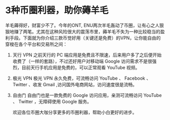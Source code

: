 # 3种币圈利器，助你薅羊毛

  羊毛薅得好，财富少不了。今年的ONT, ENU两次羊毛轰动了币圈，让有心之人狠狠地赚了两笔。尤其在这种风险很大的震荡市里，薅羊毛不失为一种比较稳当的盈利手段。下面就为你介绍三款币觉好用（关键还是免费）的VPN，让你能自由的穿梭在各个平台和交易所之间：

1. 天行 VPN 之前天行的 PC 端应用是免费且不限速，后来用户多了之后便开始收费了（一样的套路），不过还好用户对移动端 Google 访问需求不是很强烈，目前天行手机应用是免费的，可以正常观看 YouTube 视频。  

2. 极光 VPN 极光 VPN 永久免费，可流畅访问 YouTube 、 Facebook 、Twitter 、收发 Gmail ,访问国外电商网站，访问速度很是流畅。  

3. 自由门 自由门也是一款免费的 Google 访问应用，亲测可流畅访问 YouTube 、 Twitter ，无障碍使用 Google 服务。 

   欢迎各位币圈大咖分享更多的币圈利器，帮助小白更好的进步。

